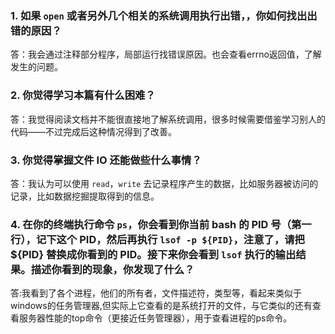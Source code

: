 ### 1. 如果 `open` 或者另外几个相关的系统调用执行出错，，你如何找出出错的原因？

答：我会通过注释部分程序，局部运行找错误原因。也会查看errno返回值，了解发生的问题。

### 2. 你觉得学习本篇有什么困难？

答：我觉得阅读文档并不能很直接地了解系统调用，很多时候需要借鉴学习别人的代码——不过完成后这种情况得到了改善。

### 3. 你觉得掌握文件 IO 还能做些什么事情？

答：我认为可以使用 `read`，`write` 去记录程序产生的数据，比如服务器被访问的记录，比如数据挖掘提取得到的信息。

### 4. 在你的终端执行命令 `ps`，你会看到你当前 bash 的 PID 号（第一行），记下这个 PID，然后再执行 `lsof -p ${PID}`，注意了，请把 ${PID} 替换成你看到的 PID。接下来你会看到 `lsof` 执行的输出结果。描述你看到的现象，你发现了什么？

答:我看到了各个进程，他们的所有者，文件描述符，类型等，看起来类似于windows的任务管理器,但实际上它查看的是系统打开的文件，与它类似的还有查看服务器性能的top命令（更接近任务管理器），用于查看进程的ps命令。
